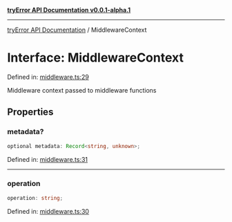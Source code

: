 [**tryError API Documentation v0.0.1-alpha.1**](../index.md)

***

[tryError API Documentation](../index.md) / MiddlewareContext

# Interface: MiddlewareContext

Defined in: [middleware.ts:29](https://github.com/oconnorjohnson/tryError/blob/e3ae0308069a4fba073f4543d527ad76373db795/src/middleware.ts#L29)

Middleware context passed to middleware functions

## Properties

### metadata?

```ts
optional metadata: Record<string, unknown>;
```

Defined in: [middleware.ts:31](https://github.com/oconnorjohnson/tryError/blob/e3ae0308069a4fba073f4543d527ad76373db795/src/middleware.ts#L31)

***

### operation

```ts
operation: string;
```

Defined in: [middleware.ts:30](https://github.com/oconnorjohnson/tryError/blob/e3ae0308069a4fba073f4543d527ad76373db795/src/middleware.ts#L30)
